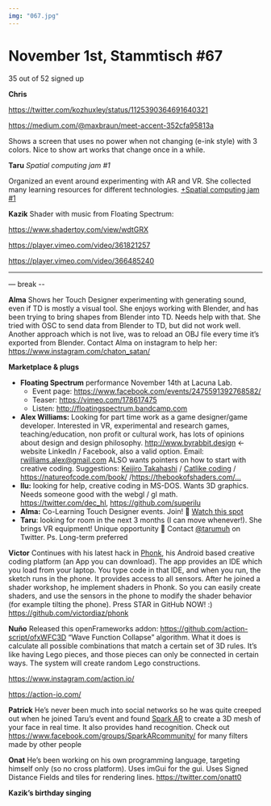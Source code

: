 ```yaml
---
img: "067.jpg"
---
```


# **November 1st, Stammtisch #67**

35 out of 52 signed up

**Chris**

https://twitter.com/kozhuxley/status/1125390364691640321

https://medium.com/@maxbraun/meet-accent-352cfa95813a

Shows a screen that uses no power when not changing (e-ink style) with 3 colors. Nice to show art works that change once in a while.

**Taru**
*Spatial computing jam #1*

Organized an event around experimenting with AR and VR. She collected many learning resources for different technologies.
[+Spatial computing jam #1](https://paper.dropbox.com/doc/Spatial-computing-jam-1-9re2pv53Yn9lN6IJHx3tL) 

**Kazik**
Shader with music from Floating Spectrum:

https://www.shadertoy.com/view/wdtGRX

https://player.vimeo.com/video/361821257

https://player.vimeo.com/video/366485240


----------

— break --

**Alma**
Shows her Touch Designer experimenting with generating sound, even if TD is mostly a visual tool. She enjoys working with Blender, and has been trying to bring shapes from Blender into TD. Needs help with that. She tried with OSC to send data from Blender to TD, but did not work well. Another approach which is not live, was to reload an OBJ file every time it’s exported from Blender.
Contact Alma on instagram to help her: https://www.instagram.com/chaton_satan/

**Marketplace & plugs**

- **Floating Spectrum** performance November 14th at Lacuna Lab.
    - Event page: https://www.facebook.com/events/2475591392768582/
    - Teaser: https://vimeo.com/178617475
    - Listen: http://floatingspectrum.bandcamp.com
- **Alex Williams:** Looking for part time work as a game designer/game developer. Interested in VR, experimental and research games, teaching/education, non profit or cultural work, has lots of opinions about design and design philosophy. http://www.byrabbit.design ← website LinkedIn / Facebook, also a valid option. Email: rwilliams.alex@gmail.com ALSO wants pointers on how to start with creative coding. Suggestions: [Keijiro Takahashi](https://github.com/keijiro) / [Catlike coding](https://catlikecoding.com/) / https://natureofcode.com/book/ /https://thebookofshaders.com/…
- **Ilu:** looking for help, creative coding in MS-DOS. Wants 3D graphics. Needs someone good with the webgl / gl math. https://twitter.com/dec_hl, https://github.com/superilu
- **Alma:** Co-Learning Touch Designer events. Join! 🙂 [Watch this spot](https://www.meetup.com/Creative-Coder-Artist-Co-Learning-Berlin/)
- **Taru**: looking for room in the next 3 months (I can move whenever!). She brings VR equipment! Unique opportunity 🙂 Contact [@tarumuh](https://twitter.com/tarumuh) on Twitter. Ps. Long-term preferred

**Victor**
Continues with his latest hack in [Phonk](http://phonk.io/), his Android based creative coding platform (an App you can download). The app provides an IDE which you load from your laptop. You type code in that IDE, and when you run, the sketch runs in the phone. It provides access to all sensors.
After he joined a shader workshop, he implement shaders in Phonk. So you can easily create shaders, and use the sensors in the phone to modify the shader behavior (for example tilting the phone). Press STAR in GitHub NOW! :) https://github.com/victordiaz/phonk

**Nuño**
Released this openFrameworks addon: https://github.com/action-script/ofxWFC3D
“Wave Function Collapse” algorithm. What it does is calculate all possible combinations that match a certain set of 3D rules. It’s like having Lego pieces, and those pieces can only be connected in certain ways. The system will create random Lego constructions.

https://www.instagram.com/action.io/

https://action-io.com/

**Patrick**
He’s never been much into social networks so he was quite creeped out when he joined Taru’s event and found [Spark AR](https://sparkar.facebook.com/ar-studio/) to create a 3D mesh of your face in real time. It also provides hand recognition.
Check out https://www.facebook.com/groups/SparkARcommunity/ for many filters made by other people

**Onat**
He’s been working on his own programming language, targeting himself only (so no cross platform). Uses imGui for the gui. Uses Signed Distance Fields and tiles for rendering lines.
https://twitter.com/onatt0

**Kazik’s birthday singing** 

